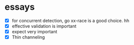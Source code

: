 # essays
- [x] for concurrent detection, go xx-race is a good choice. hh
- [x] effective validation is important
- [x] expect very important
- [x] Thin channeling
